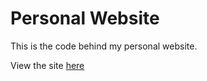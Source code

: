 # Personal Website
This is the code behind my personal website.

View the site [here](<https://www1.chapman.edu/~andre205>)
